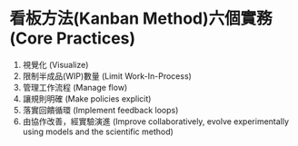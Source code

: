 # 看板方法(Kanban Method)六個實務(Core Practices)
1. 視覺化 (Visualize)
2. 限制半成品(WIP)數量 (Limit Work-In-Process)
3. 管理工作流程 (Manage flow)
4. 讓規則明確 (Make policies explicit)
5. 落實回饋循環 (Implement feedback loops)
6. 由協作改善，經實驗演進 (Improve collaboratively, evolve experimentally using models and the scientific method)

